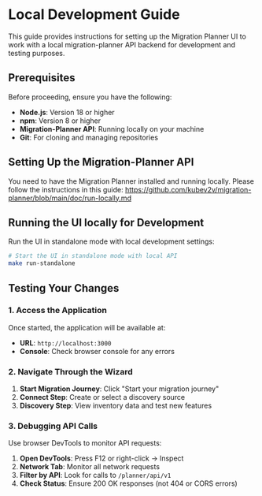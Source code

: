 # Local Development Guide

This guide provides instructions for setting up the Migration Planner UI to work with a local migration-planner API backend for development and testing purposes.

## Prerequisites

Before proceeding, ensure you have the following:

- **Node.js**: Version 18 or higher
- **npm**: Version 8 or higher
- **Migration-Planner API**: Running locally on your machine
- **Git**: For cloning and managing repositories

## Setting Up the Migration-Planner API

You need to have the Migration Planner installed and running locally.
Please follow the instructions in this guide: 
https://github.com/kubev2v/migration-planner/blob/main/doc/run-locally.md

## Running the UI locally for Development

Run the UI in standalone mode with local development settings:

```bash
# Start the UI in standalone mode with local API
make run-standalone
```

## Testing Your Changes

### 1. Access the Application

Once started, the application will be available at:
- **URL**: `http://localhost:3000`
- **Console**: Check browser console for any errors

### 2. Navigate Through the Wizard

1. **Start Migration Journey**: Click "Start your migration journey"
2. **Connect Step**: Create or select a discovery source
3. **Discovery Step**: View inventory data and test new features

### 3. Debugging API Calls

Use browser DevTools to monitor API requests:

1. **Open DevTools**: Press F12 or right-click → Inspect
2. **Network Tab**: Monitor all network requests
3. **Filter by API**: Look for calls to `/planner/api/v1`
4. **Check Status**: Ensure 200 OK responses (not 404 or CORS errors)
